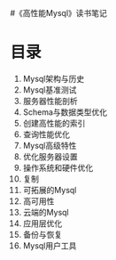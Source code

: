 
#《高性能Mysql》读书笔记

# 目录

01. Mysql架构与历史
02. Mysql基准测试
03. 服务器性能剖析
04. Schema与数据类型优化
05. 创建高性能的索引
06. 查询性能优化
07. Mysql高级特性
08. 优化服务器设置
09. 操作系统和硬件优化
10. 复制
11. 可拓展的Mysql
12. 高可用性
13. 云端的Mysql
14. 应用层优化
15. 备份与恢复
16. Mysql用户工具
